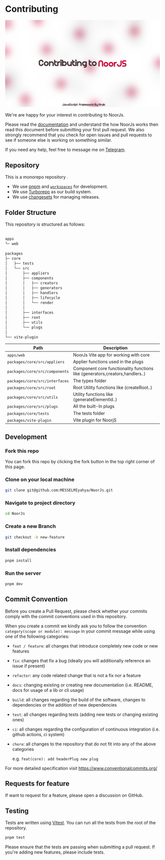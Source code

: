# Contributing

![hero](docs/imgs/contributing.png)

We're are happy for your interest in contributing to NoorJs.

Please read the [documentation](docs/doc.md) and understand the how NoorJs works then read this document before submitting your first pull request. We also strongly recommend that you check for open issues and pull requests to see if someone else is working on something similar.

If you need any help, feel free to message me on [Telegram](https://t.me/Yahyamesselmi).

## Repository

This is a monorepo repository .

- We use [pnpm](https://pnpm.io) and [`workspaces`](https://pnpm.io/workspaces) for development.
- We use [Turborepo](https://turbo.build/repo) as our build system.
- We use [changesets](https://github.com/changesets/changesets) for managing releases.

## Folder Structure

This repository is structured as follows:

```

apps
└─ web

packages
├─ core
│   ├── tests
│   └── src
│       ├── appliers
│       ├── components
│       │   ├── creators
│       │   ├── generators
│       │   ├── handlers
│       │   ├── lifecycle
│       │   └── render
│       │
│       ├── interfaces
│       ├── root
│       ├── utils
│       └── plugs
│
└── vite-plugin
```

| Path                           | Description                                                                  |
| ------------------------------ | ---------------------------------------------------------------------------- |
| `apps/web`                     | NoorJs Vite app for working with core                                        |
| `packages/core/src/appliers`   | Applier functions used in the plugs                                          |
| `packages/core/src/components` | Component core functionality functions like (generators,creators,handlers..) |
| `packages/core/src/interfaces` | The types folder                                                             |
| `packages/core/src/root`       | Root Utility functions like (createRoot..)                                   |
| `packages/core/src/utils`      | Utility functions like (generateElementId..)                                 |
| `packages/core/src/plugs`      | All the built-In plugs                                                       |
| `packages/core/tests`          | The tests folder                                                             |
| `packages/vite-plugin`         | Vite plugin for NoorjS                                                       |

## Development

### Fork this repo

You can fork this repo by clicking the fork button in the top right corner of this page.

### Clone on your local machine

```bash
git clone git@github.com:MESSELMIyahya/NoorJs.git
```

### Navigate to project directory

```bash
cd NoorJs
```

### Create a new Branch

```bash
git checkout -b new-feature
```

### Install dependencies

```bash
pnpm install
```

### Run the server

```bash
pnpm dev
```

## Commit Convention

Before you create a Pull Request, please check whether your commits comply with
the commit conventions used in this repository.

When you create a commit we kindly ask you to follow the convention
`category(scope or module): message` in your commit message while using one of
the following categories:

- `feat / feature`: all changes that introduce completely new code or new
  features
- `fix`: changes that fix a bug (ideally you will additionally reference an
  issue if present)
- `refactor`: any code related change that is not a fix nor a feature
- `docs`: changing existing or creating new documentation (i.e. README, docs for
  usage of a lib or cli usage)
- `build`: all changes regarding the build of the software, changes to
  dependencies or the addition of new dependencies
- `test`: all changes regarding tests (adding new tests or changing existing
  ones)
- `ci`: all changes regarding the configuration of continuous integration (i.e.
  github actions, ci system)
- `chore`: all changes to the repository that do not fit into any of the above
  categories

  e.g. `feat(core): add headerPlug new plug`

For more detailed specification visit
https://www.conventionalcommits.org/

## Requests for feature

If want to request for a feature, please open a discussion on GitHub.

## Testing

Tests are written using [Vitest](https://vitest.dev). You can run all the tests from the root of the repository.

```bash
pnpm test
```

Please ensure that the tests are passing when submitting a pull request. If you're adding new features, please include tests.
